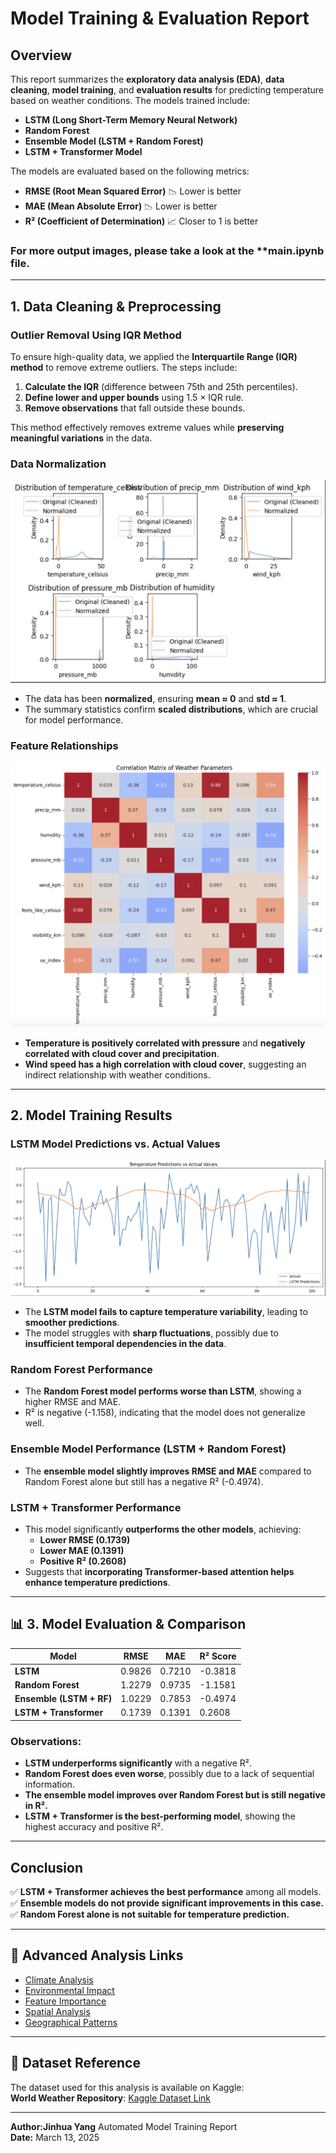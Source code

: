 #  Model Training & Evaluation Report

##  Overview
This report summarizes the **exploratory data analysis (EDA)**, **data cleaning**, **model training**, and **evaluation results** for predicting temperature based on weather conditions. The models trained include:
- **LSTM (Long Short-Term Memory Neural Network)**
- **Random Forest**
- **Ensemble Model (LSTM + Random Forest)**
- **LSTM + Transformer Model**

The models are evaluated based on the following metrics:
- **RMSE (Root Mean Squared Error)** 📉 Lower is better
- **MAE (Mean Absolute Error)** 📉 Lower is better
- **R² (Coefficient of Determination)** 📈 Closer to 1 is better

### For more output images, please take a look at the **main.ipynb file. 
---

##  1. Data Cleaning & Preprocessing

### **Outlier Removal Using IQR Method**
To ensure high-quality data, we applied the **Interquartile Range (IQR) method** to remove extreme outliers. The steps include:
1. **Calculate the IQR** (difference between 75th and 25th percentiles).
2. **Define lower and upper bounds** using 1.5 × IQR rule.
3. **Remove observations** that fall outside these bounds.

This method effectively removes extreme values while **preserving meaningful variations** in the data.

### **Data Normalization**

![Data Distribution](images/data_distribution.png)

- The data has been **normalized**, ensuring **mean ≈ 0** and **std ≈ 1**.
- The summary statistics confirm **scaled distributions**, which are crucial for model performance.

### **Feature Relationships**

![Feature Correlation](images/correlation_matrix.png)

- **Temperature is positively correlated with pressure** and **negatively correlated with cloud cover and precipitation**.
- **Wind speed has a high correlation with cloud cover**, suggesting an indirect relationship with weather conditions.

---

##  2. Model Training Results

### **LSTM Model Predictions vs. Actual Values**

![LSTM Predictions](images/lstm_predictions.png)

- The **LSTM model fails to capture temperature variability**, leading to **smoother predictions**.
- The model struggles with **sharp fluctuations**, possibly due to **insufficient temporal dependencies in the data**.

### **Random Forest Performance**

- The **Random Forest model performs worse than LSTM**, showing a higher RMSE and MAE.
- R² is negative (-1.158), indicating that the model does not generalize well.

### **Ensemble Model Performance (LSTM + Random Forest)**

- The **ensemble model slightly improves RMSE and MAE** compared to Random Forest alone but still has a negative R² (-0.4974).

### **LSTM + Transformer Performance**

- This model significantly **outperforms the other models**, achieving:
  - **Lower RMSE (0.1739)**
  - **Lower MAE (0.1391)**
  - **Positive R² (0.2608)**
- Suggests that **incorporating Transformer-based attention helps enhance temperature predictions**.

---

## 📊 3. Model Evaluation & Comparison

| Model                  | RMSE  | MAE   | R² Score |
|------------------------|-------|-------|----------|
| **LSTM**              | 0.9826 | 0.7210 | -0.3818  |
| **Random Forest**     | 1.2279 | 0.9735 | -1.1581  |
| **Ensemble (LSTM + RF)** | 1.0229 | 0.7853 | -0.4974  |
| **LSTM + Transformer** | 0.1739 | 0.1391 |  0.2608  |

### **Observations:**
- **LSTM underperforms significantly** with a negative R².
- **Random Forest does even worse**, possibly due to a lack of sequential information.
- **The ensemble model improves over Random Forest but is still negative in R².**
- **LSTM + Transformer is the best-performing model**, showing the highest accuracy and positive R².

---

##  Conclusion
✅ **LSTM + Transformer achieves the best performance** among all models.
✅ **Ensemble models do not provide significant improvements in this case.**
✅ **Random Forest alone is not suitable for temperature prediction.**

---

## 🔗 Advanced Analysis Links
- [Climate Analysis](../Climate%20Analysis/README.md)
- [Environmental Impact](../Environmental%20Impact/README.md)
- [Feature Importance](../Feature%20Importance/README.md)
- [Spatial Analysis](../Spatial%20Analysis/README.md)
- [Geographical Patterns](../Geographical%20Patterns/README.md)

---

## 📂 Dataset Reference
The dataset used for this analysis is available on Kaggle:  
 **World Weather Repository**: [Kaggle Dataset Link](https://www.kaggle.com/datasets/nelgiriyewithana/global-weather-repository/code)

---

 **Author:Jinhua Yang** Automated Model Training Report  
 **Date:** March 13, 2025


